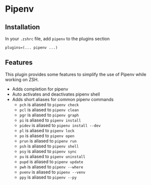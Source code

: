 # Pipenv

## Installation
In your `.zshrc` file, add `pipenv` to the plugins section

```
plugins=(... pipenv ...)
```

## Features
This plugin provides some features to simplify the use of Pipenv while working on ZSH. 
- Adds completion for pipenv
- Auto activates and deactivates pipenv shell
- Adds short aliases for common pipenv commands
  - `pch` is aliased to `pipenv check`
  - `pcl` is aliased to `pipenv clean`
  - `pgr` is aliased to `pipenv graph`
  - `pi` is aliased to `pipenv install`
  - `pidev` is aliased to `pipenv install --dev`
  - `pl` is aliased to `pipenv lock`
  - `po` is aliased to `pipenv open`
  - `prun` is aliased to `pipenv run`
  - `psh` is aliased to `pipenv shell`
  - `psy` is aliased to `pipenv sync`
  - `pu` is aliased to `pipenv uninstall`
  - `pupd` is aliased to `pipenv update`
  - `pwh` is aliased to `pipenv --where`
  - `pvenv` is aliased to `pipenv --venv`
  - `ppy` is aliased to `pipenv --py`
